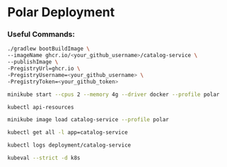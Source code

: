 # Polar Deployment

### Useful Commands:

```bash
./gradlew bootBuildImage \
--imageName ghcr.io/<your_github_username>/catalog-service \
--publishImage \
-PregistryUrl=ghcr.io \
-PregistryUsername=<your_github_username> \
-PregistryToken=<your_github_token>
```

```bash  
minikube start --cpus 2 --memory 4g --driver docker --profile polar
```

```bash
kubectl api-resources
```

```bash
minikube image load catalog-service --profile polar
```

```bash
kubectl get all -l app=catalog-service
```

```bash
kubectl logs deployment/catalog-service
```

```bash
kubeval --strict -d k8s 
```


